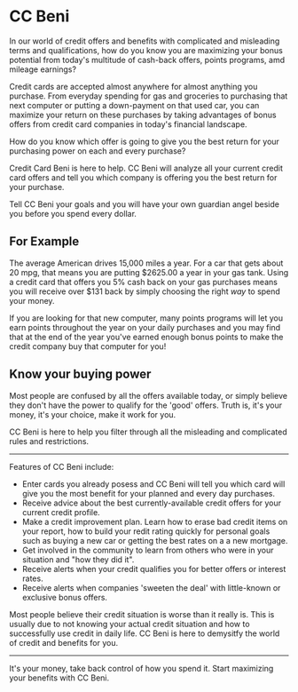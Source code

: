 CC Beni
=======

In our world of credit offers and benefits with complicated and misleading terms and qualifications,
how do you know you are maximizing your bonus potential from today's multitude of cash-back offers,
points programs, amd mileage earnings?

Credit cards are accepted almost anywhere for almost anything you purchase. From everyday spending
for gas and groceries to purchasing that next computer or putting a down-payment on that used car,
you can maximize your return on these purchases by taking advantages of bonus offers from credit card
companies in today's financial landscape.

How do you know which offer is going to give you the best return for your purchasing power on each
and every purchase?

Credit Card Beni is here to help. CC Beni will analyze all your current credit card offers and tell you
which company is offering you the best return for your purchase.

Tell CC Beni your goals and you will have your own guardian angel beside you before you spend every dollar.


For Example
------------
The average American drives 15,000 miles a year. For a car that gets about 20 mpg, that means you are putting
$2625.00 a year in your gas tank. Using a credit card that offers you 5% cash back on your gas purchases
means you will receive over $131 back by simply choosing the right *way* to spend your money.

If you are looking for that new computer, many points programs will let you earn points throughout the year
on your daily purchases and you may find that at the end of the year you've earned enough bonus points to
make the credit company buy that computer for you!

Know your buying power
--------------------------

Most people are confused by all the offers available today, or simply believe they don't have the power to qualify
for the 'good' offers. Truth is, it's your money, it's your choice, make it work for you.

CC Beni is here to help you filter through all the misleading and complicated rules and restrictions.

---------------------------
Features of CC Beni include:

* Enter cards you already posess and CC Beni will tell you which card will give you the most benefit for your
  planned and every day purchases.
* Receive advice about the best currently-available credit offers for your current credit profile.
* Make a credit improvement plan. Learn how to erase bad credit items on your report, how to build your 
  redit rating quickly for personal goals such as buying a new car or getting the best rates on a a new mortgage.
* Get involved in the community to learn from others who were in your situation and "how they did it".
* Receive alerts when your credit qualifies you for better offers or interest rates.
* Receive alerts when companies 'sweeten the deal' with little-known or exclusive bonus offers.

Most people believe their credit situation is worse than it really is. This is usually due to not knowing
your actual credit situation and how to successfully use credit in daily life. CC Beni is here to demysitfy
the world of credit and benefits for you.

------------------------

It's your money, take back control of how you spend it. Start maximizing your benefits with CC Beni.
